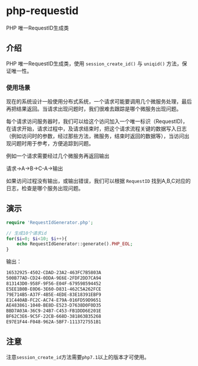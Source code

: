 # php-requestid

PHP 唯一RequestID生成类

## 介绍

PHP 唯一RequestID生成类，使用 `session_create_id()` 与 `uniqid()` 方法，保证唯一性。

### 使用场景

现在的系统设计一般使用分布式系统，一个请求可能要调用几个微服务处理，最后再把结果返回。当请求出现问题时，我们很难去跟踪是哪个微服务出现问题。

每个请求访问服务器时，我们可以给这个访问加入一个唯一标识（RequestID)，在请求开始，请求过程中，及请求结束时，把这个请求流程关键的数据写入日志（例如访问时的参数，经过那些方法，微服务，结束时返回的数据等），当访问出现问题时用于参考，方便追踪到问题。

例如一个请求需要经过几个微服务再返回输出

请求->A->B->C-A->输出

如果访问过程没有输出，或输出错误，我们可以根据 `RequestID` 找到A,B,C对应的日志，检查是哪个服务出现问题。

## 演示

```php
require 'RequestIdGenerator.php';

// 生成10个请求id
for($i=0; $i<10; $i++){
    echo RequestIdGenerator::generate().PHP_EOL;
}
```

输出：

```txt
16532925-4502-CDAD-23A2-463FC7B5803A
500B77AD-CD24-0DDA-9E6E-2FDF2DD7CA94
813143D0-958F-9F56-E04F-679598594452
E5EE1B0B-E0D6-3E60-D831-462C5A262FCE
79E714B5-A37F-4B5E-4EDE-83E18391EBF9
E1C440AB-FC2C-AC74-E79A-016FD59D9651
AE483861-1040-BE8D-E523-D7638D0F0D35
BBD7A03A-36C9-24B7-C453-FB1DDD6E201E
BF62C3E6-9C5F-22CB-668D-381863B35268
E97E1F44-F048-962A-5BF7-1113727551B1
```

## 注意

注意`session_create_id`方法需要`php7.1`以上的版本才可使用。
